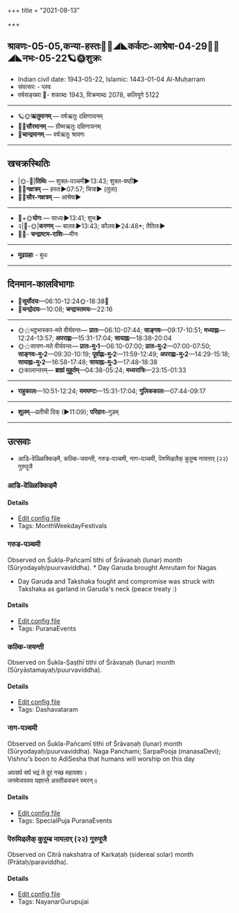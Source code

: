 +++
title = "2021-08-13"

+++
## श्रावणः-05-05,कन्या-हस्तः🌛🌌◢◣कर्कटः-आश्रेषा-04-29🌌🌞◢◣नभः-05-22🪐🌞शुक्रः
- Indian civil date: 1943-05-22, Islamic: 1443-01-04 Al-Muḥarram
- संवत्सरः - प्लवः
- वर्षसङ्ख्या 🌛- शकाब्दः 1943, विक्रमाब्दः 2078, कलियुगे 5122
___________________
- 🪐🌞**ऋतुमानम्** — वर्षऋतुः दक्षिणायनम्
- 🌌🌞**सौरमानम्** — ग्रीष्मऋतुः दक्षिणायनम्
- 🌛**चान्द्रमानम्** — वर्षऋतुः श्रावणः
___________________


## खचक्रस्थितिः
- |🌞-🌛|**तिथिः** — शुक्ल-पञ्चमी►13:43; शुक्ल-षष्ठी►  
- 🌌🌛**नक्षत्रम्** — हस्तः►07:57; चित्रा► (तुला)  
- 🌌🌞**सौर-नक्षत्रम्** — आश्रेषा►  
___________________
- 🌛+🌞**योगः** — साध्यः►13:41; शुभः►  
- २|🌛-🌞|**करणम्** — बालवः►13:43; कौलवः►24:48*; तैतिलः►  
- 🌌🌛- **चन्द्राष्टम-राशिः**—मीनः  
___________________
- **मूढग्रहाः** - बुधः
___________________


## दिनमान-कालविभागाः
- 🌅**सूर्योदयः**—06:10-12:24🌞️-18:38🌇  
- 🌛**चन्द्रोदयः**—10:08; **चन्द्रास्तमयः**—22:16  
___________________
- 🌞⚝भट्टभास्कर-मते वीर्यवन्तः— **प्रातः**—06:10-07:44; **साङ्गवः**—09:17-10:51; **मध्याह्नः**—12:24-13:57; **अपराह्णः**—15:31-17:04; **सायाह्नः**—18:38-20:04  
- 🌞⚝सायण-मते वीर्यवन्तः— **प्रातः-मु॰1**—06:10-07:00; **प्रातः-मु॰2**—07:00-07:50; **साङ्गवः-मु॰2**—09:30-10:19; **पूर्वाह्णः-मु॰2**—11:59-12:49; **अपराह्णः-मु॰2**—14:29-15:18; **सायाह्नः-मु॰2**—16:58-17:48; **सायाह्नः-मु॰3**—17:48-18:38  
- 🌞कालान्तरम्— **ब्राह्मं मुहूर्तम्**—04:38-05:24; **मध्यरात्रिः**—23:15-01:33  
___________________
- **राहुकालः**—10:51-12:24; **यमघण्टः**—15:31-17:04; **गुलिककालः**—07:44-09:17  
___________________
- **शूलम्**—प्रतीची दिक् (►11:09); **परिहारः**–गुडम्  
___________________

## उत्सवाः
- आडि-वॆळ्ळिक्किऴमै, कल्कि-जयन्ती, गरुड-पञ्चमी, नाग-पञ्चमी, पॆरुमिऴलैक् कुऱुम्ब नायऩार् (२२) गुरुपूजै
### आडि-वॆळ्ळिक्किऴमै



#### Details
- [Edit config file](https://github.com/jyotisham/adyatithi/tree/master/tamil/description_only/ADi~veLLikkizhamai.toml)
- Tags: MonthWeekdayFestivals


### गरुड-पञ्चमी

Observed on Śukla-Pañcamī tithi of Śrāvaṇaḥ (lunar) month (Sūryodayaḥ/puurvaviddha). * Day Garuda brought Amrutam for Nagas
* Day Garuda and Takshaka fought and compromise was struck with Takshaka as garland in Garuda's neck (peace treaty :) 

#### Details
- [Edit config file](https://github.com/jyotisham/adyatithi/tree/master/devatA/vaiShNava/lunar_month/tithi/05/05/garuDa-paJcamI.toml)
- Tags: PuranaEvents


### कल्कि-जयन्ती

Observed on Śukla-Ṣaṣṭhī tithi of Śrāvaṇaḥ (lunar) month (Sūryāstamayaḥ/puurvaviddha). 

#### Details
- [Edit config file](https://github.com/jyotisham/adyatithi/tree/master/devatA/vaiShNava/lunar_month/tithi/05/06/kalki~jayantI.toml)
- Tags: Dashavataram


### नाग-पञ्चमी

Observed on Śukla-Pañcamī tithi of Śrāvaṇaḥ (lunar) month (Sūryodayaḥ/puurvaviddha). Naga Panchami; SarpaPooja (manasaDevi); Vishnu's boon to AdiSesha that humans will worship on this day

अपसर्प सर्प भद्रं ते दूरं गच्छ महायशाः।  
जनमेजयस्य यज्ञान्ते अस्तीकवचनं स्मरन्॥



#### Details
- [Edit config file](https://github.com/jyotisham/adyatithi/tree/master/devatA/misc-fauna/lunar_month/tithi/05/05/nAga-paJcamI.toml)
- Tags: SpecialPuja PuranaEvents


### पॆरुमिऴलैक् कुऱुम्ब नायऩार् (२२) गुरुपूजै

Observed on Citrā nakshatra of Karkaṭaḥ (sidereal solar) month (Prātaḥ/paraviddha). 

#### Details
- [Edit config file](https://github.com/jyotisham/adyatithi/tree/master/mahApuruSha/nAyanAr/sidereal_solar_month/nakshatra/04/14/perumizhalaik%20kur2umba%20nAyan2Ar%20%2822%29%20gurupUjai.toml)
- Tags: NayanarGurupujai



